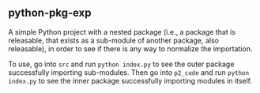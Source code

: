 ## python-pkg-exp

A simple Python project with a nested package (i.e., a package that is releasable,
that exists as a sub-module of another package, also releasable), in order to
see if there is any way to normalize the importation.

To use, go into `src` and run `python index.py` to see the outer package
successfully importing sub-modules. Then go into `p2_code` and run `python index.py`
to see the inner package successfully importing modules in itself.
